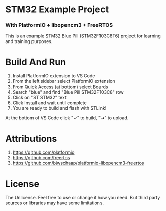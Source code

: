 # STM32 Example Project

### With PlatformIO + libopencm3 + FreeRTOS

This is an example STM32 Blue Pill (STM32F103C8T6) project for learning and training purposes.


# Build And Run

1. Install PlatformIO extension to VS Code
2. From the left sidebar select PlatformIO extension
3. From Quick Access (at bottom) select Boards
4. Search "blue" and find "Blue Pill STM32F103C8" row
5. Click on "ST STM32" text
6. Click Install and wait until complete
7. You are ready to build and flash with STLink!

At the bottom of VS Code click "✓" to build, "➔" to upload.


# Attributions
1. https://github.com/platformio
2. https://github.com/freertos 
3. https://github.com/bjwschaap/platformio-libopencm3-freertos


# License
The Unlicense. Feel free to use or change it how you need.
But third party sources or libraries may have some limitations.
